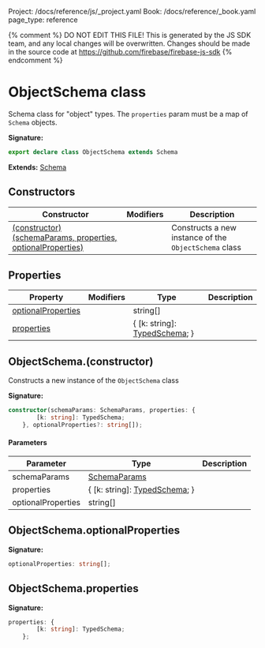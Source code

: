Project: /docs/reference/js/_project.yaml
Book: /docs/reference/_book.yaml
page_type: reference

{% comment %}
DO NOT EDIT THIS FILE!
This is generated by the JS SDK team, and any local changes will be
overwritten. Changes should be made in the source code at
https://github.com/firebase/firebase-js-sdk
{% endcomment %}

# ObjectSchema class
Schema class for "object" types. The `properties` param must be a map of `Schema` objects.

<b>Signature:</b>

```typescript
export declare class ObjectSchema extends Schema 
```
<b>Extends:</b> [Schema](./ai.schema.md#schema_class)

## Constructors

|  Constructor | Modifiers | Description |
|  --- | --- | --- |
|  [(constructor)(schemaParams, properties, optionalProperties)](./ai.objectschema.md#objectschemaconstructor) |  | Constructs a new instance of the <code>ObjectSchema</code> class |

## Properties

|  Property | Modifiers | Type | Description |
|  --- | --- | --- | --- |
|  [optionalProperties](./ai.objectschema.md#objectschemaoptionalproperties) |  | string\[\] |  |
|  [properties](./ai.objectschema.md#objectschemaproperties) |  | { \[k: string\]: [TypedSchema](./ai.md#typedschema)<!-- -->; } |  |

## ObjectSchema.(constructor)

Constructs a new instance of the `ObjectSchema` class

<b>Signature:</b>

```typescript
constructor(schemaParams: SchemaParams, properties: {
        [k: string]: TypedSchema;
    }, optionalProperties?: string[]);
```

#### Parameters

|  Parameter | Type | Description |
|  --- | --- | --- |
|  schemaParams | [SchemaParams](./ai.schemaparams.md#schemaparams_interface) |  |
|  properties | { \[k: string\]: [TypedSchema](./ai.md#typedschema)<!-- -->; } |  |
|  optionalProperties | string\[\] |  |

## ObjectSchema.optionalProperties

<b>Signature:</b>

```typescript
optionalProperties: string[];
```

## ObjectSchema.properties

<b>Signature:</b>

```typescript
properties: {
        [k: string]: TypedSchema;
    };
```
